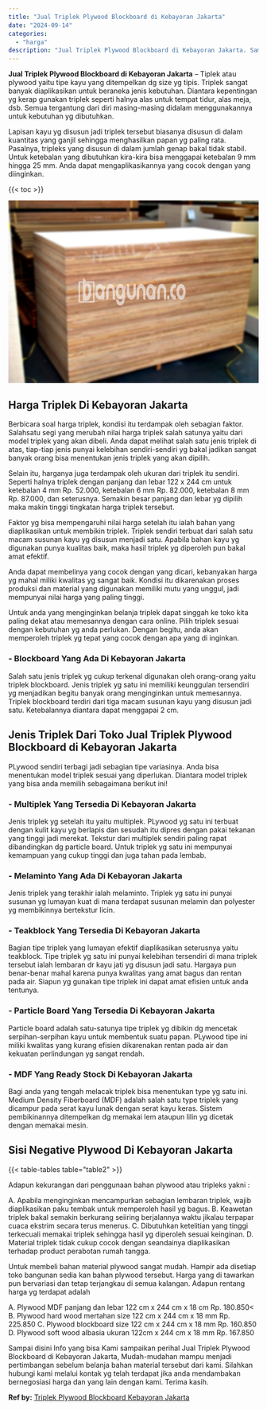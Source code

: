```yaml
---
title: "Jual Triplek Plywood Blockboard di Kebayoran Jakarta"
date: "2024-09-14"
categories: 
  - "harga"
description: "Jual Triplek Plywood Blockboard di Kebayoran Jakarta. Sampai disini Info yang bisa Kami sampaikan perihal Jual Triplek Plywood Blockboard di Kebayoran Jakart..."
---
```


**Jual Triplek Plywood Blockboard di Kebayoran Jakarta** – Tiplek atau plywood yaitu tipe kayu yang ditempelkan dg size yg tipis. Triplek sangat banyak diaplikasikan untuk beraneka jenis kebutuhan. Diantara kepentingan yg kerap gunakan triplek seperti halnya alas untuk tempat tidur, alas meja, dsb. Semua tergantung dari diri masing-masing didalam menggunakannya untuk kebutuhan yg dibutuhkan.

Lapisan kayu yg disusun jadi triplek tersebut biasanya disusun di dalam kuantitas yang ganjil sehingga menghasilkan papan yg paling rata. Pasalnya, tripleks yang disusun di dalam jumlah genap bakal tidak stabil. Untuk ketebalan yang dibutuhkan kira-kira bisa menggapai ketebalan 9 mm hingga 25 mm. Anda dapat mengaplikasikannya yang cocok dengan yang diinginkan.

{{< toc >}}

![Jual Triplek Plywood Blockboard di Kebayoran Jakarta](/images/jual-triplek-murah-36.png)

## Harga Triplek Di Kebayoran Jakarta

Berbicara soal harga triplek, kondisi itu terdampak oleh sebagian faktor. Salahsatu segi yang merubah nilai harga triplek salah satunya yaitu dari model triplek yang akan dibeli. Anda dapat melihat salah satu jenis triplek di atas, tiap-tiap jenis punyai kelebihan sendiri-sendiri yg bakal jadikan sangat banyak orang bisa menentukan jenis triplek yang akan dipilih.

Selain itu, harganya juga terdampak oleh ukuran dari triplek itu sendiri. Seperti halnya triplek dengan panjang dan lebar 122 x 244 cm untuk ketebalan 4 mm Rp. 52.000, ketebalan 6 mm Rp. 82.000, ketebalan 8 mm Rp. 87.000, dan seterusnya. Semakin besar panjang dan lebar yg dipilih maka makin tinggi tingkatan harga triplek tersebut.

Faktor yg bisa mempengaruhi nilai harga setelah itu ialah bahan yang diaplikasikan untuk membikin triplek. Triplek sendiri terbuat dari salah satu macam susunan kayu yg disusun menjadi satu. Apabila bahan kayu yg digunakan punya kualitas baik, maka hasil triplek yg diperoleh pun bakal amat efektif.

Anda dapat membelinya yang cocok dengan yang dicari, kebanyakan harga yg mahal miliki kwalitas yg sangat baik. Kondisi itu dikarenakan proses produksi dan material yang digunakan memiliki mutu yang unggul, jadi mempunyai nilai harga yang paling tinggi.

Untuk anda yang menginginkan belanja triplek dapat singgah ke toko kita paling dekat atau memesannya dengan cara online. Pilih triplek sesuai dengan kebutuhan yg anda perlukan. Dengan begitu, anda akan memperoleh triplek yg tepat yang cocok dengan apa yang di inginkan.

### \- Blockboard Yang Ada Di Kebayoran Jakarta

Salah satu jenis triplek yg cukup terkenal digunakan oleh orang-orang yaitu triplek blockboard. Jenis triplek yg satu ini memiliki keunggulan tersendiri yg menjadikan begitu banyak orang menginginkan untuk memesannya. Triplek blockboard terdiri dari tiga macam susunan kayu yang disusun jadi satu. Ketebalannya diantara dapat menggapai 2 cm.

## Jenis Triplek Dari Toko Jual Triplek Plywood Blockboard di Kebayoran Jakarta

PLywood sendiri terbagi jadi sebagian tipe variasinya. Anda bisa menentukan model triplek sesuai yang diperlukan. Diantara model triplek yang bisa anda memilih sebagaimana berikut ini!

### \- Multiplek Yang Tersedia Di Kebayoran Jakarta

Jenis triplek yg setelah itu yaitu multiplek. PLywood yg satu ini terbuat dengan kulit kayu yg berlapis dan sesudah itu dipres dengan pakai tekanan yang tinggi jadi merekat. Tekstur dari multiplek sendiri paling rapat dibandingkan dg particle board. Untuk triplek yg satu ini mempunyai kemampuan yang cukup tinggi dan juga tahan pada lembab.

### \- Melaminto Yang Ada Di Kebayoran Jakarta

Jenis triplek yang terakhir ialah melaminto. Triplek yg satu ini punyai susunan yg lumayan kuat di mana terdapat susunan melamin dan polyester yg membikinnya bertekstur licin.

### \- Teakblock Yang Tersedia Di Kebayoran Jakarta

Bagian tipe triplek yang lumayan efektif diaplikasikan seterusnya yaitu teakblock. Tipe triplek yg satu ini punyai kelebihan tersendiri di mana triplek tersebut ialah lembaran dr kayu jati yg disusun jadi satu. Hargaya pun benar-benar mahal karena punya kwalitas yang amat bagus dan rentan pada air. Siapun yg gunakan tipe triplek ini dapat amat efisien untuk anda tentunya.

### \- Particle Board Yang Tersedia Di Kebayoran Jakarta

Particle board adalah satu-satunya tipe triplek yg dibikin dg mencetak serpihan-serpihan kayu untuk membentuk suatu papan. PLywood tipe ini miliki kwalitas yang kurang efisien dikarenakan rentan pada air dan kekuatan perlindungan yg sangat rendah.

### \- MDF Yang Ready Stock Di Kebayoran Jakarta

Bagi anda yang tengah melacak triplek bisa menentukan type yg satu ini. Medium Density Fiberboard (MDF) adalah salah satu type triplek yang dicampur pada serat kayu lunak dengan serat kayu keras. Sistem pembikinannya ditempelkan dg memakai lem ataupun lilin yg dicetak dengan memakai mesin.

## Sisi Negative Plywood Di Kebayoran Jakarta

{{< table-tables table="table2" >}}

Adapun kekurangan dari penggunaan bahan plywood atau tripleks yakni :

A. Apabila menginginkan mencampurkan sebagian lembaran triplek, wajib diaplikasikan paku tembak untuk memperoleh hasil yg bagus. B. Keawetan triplek bakal semakin berkurang seiiring berjalannya waktu jikalau terpapar cuaca ekstrim secara terus menerus. C. Dibutuhkan ketelitian yang tinggi terkecuali memakai triplek sehingga hasil yg diperoleh sesuai keinginan. D. Material triplek tidak cukup cocok dengan seandainya diaplikasikan terhadap product perabotan rumah tangga.

Untuk membeli bahan material plywood sangat mudah. Hampir ada disetiap toko bangunan sedia kan bahan plywood tersebut. Harga yang di tawarkan pun bervariasi dan tetap terjangkau di semua kalangan. Adapun rentang harga yg terdapat adalah

A. Plywood MDF panjang dan lebar 122 cm x 244 cm x 18 cm Rp. 180.850< B. Plywood hard wood mertahan size 122 cm x 244 cm x 18 mm Rp. 225.850 C. Plywood blockboard size 122 cm x 244 cm x 18 mm Rp. 160.850 D. Plywood soft wood albasia ukuran 122cm x 244 cm x 18 mm Rp. 167.850

Sampai disini Info yang bisa Kami sampaikan perihal Jual Triplek Plywood Blockboard di Kebayoran Jakarta, Mudah-mudahan mampu menjadi pertimbangan sebelum belanja bahan material tersebut dari kami. Silahkan hubungi kami melalui kontak yg telah terdapat jika anda mendambakan bernegosiasi harga dan yang lain dengan kami. Terima kasih.

**Ref by:** [Triplek Plywood Blockboard Kebayoran Jakarta](https://id.wikipedia.org/wiki/Triplek)
